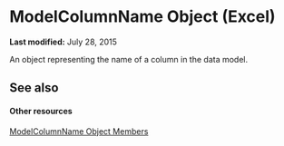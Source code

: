 
# ModelColumnName Object (Excel)

 **Last modified:** July 28, 2015

An object representing the name of a column in the data model. 

## See also


#### Other resources


 [ModelColumnName Object Members](b27889a8-4ed3-d060-7e29-83cbd58a6124.md)
